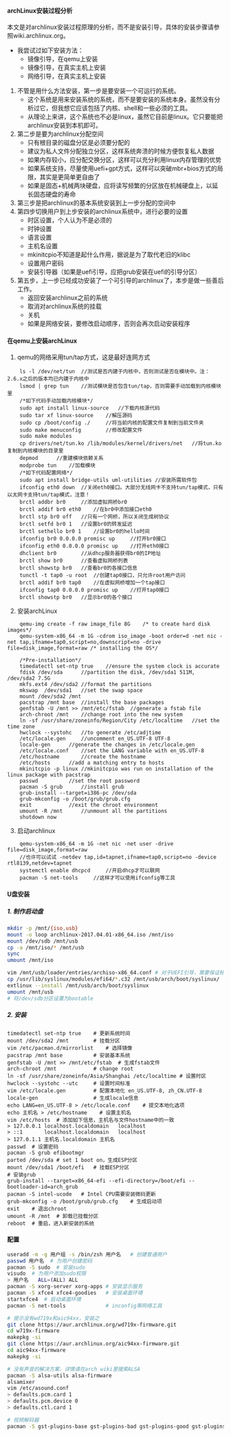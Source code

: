 #### archLinux安装过程分析

本文是对archlinux安装过程原理的分析，而不是安装引导，具体的安装步骤请参照wiki.archlinux.org。

- 我尝试过如下安装方法：
  - 镜像引导，在qemu上安装
  - 镜像引导，在真实主机上安装
  - 网络引导，在真实主机上安装

1. 不管是用什么方法安装，第一步是要安装一个可运行的系统。
   - 这个系统是用来安装系统的系统，而不是要安装的系统本身。虽然没有分析过它，但我想它应该包括了内核、shell和一些必须的工具。
   - 从理论上来讲，这个系统也不必是linux，虽然它目前是linux。它只要能把archlinux安装到本机即可。
2. 第二步是要为archlinux分配空间
   - 只有根目录的磁盘分区是必须要分配的
   - 建议为私人文件分配独立分区，这样系统奔溃的时候方便恢复私人数据
   - 如果内存较小，应分配交换分区，这样可以充分利用linux内存管理的优势
   - 如果系统支持，尽量使用uefi+gpt方式，这样可以突破mbr+bios方式的局限，其实是更简单更自由了
   - 如果是固态+机械两块硬盘，应将读写频繁的分区放在机械硬盘上，以延长固态硬盘的寿命
3. 第三步是把archlinux的基本系统安装到上一步分配的空间中
4. 第四步切换用户到上步安装的archlinux系统中，进行必要的设置
   - 时区设置，个人认为不是必须的
   - 时钟设置
   - 语言设置
   - 主机名设置
   - mkinitcpio不知道是起什么作用，据说是为了取代老旧的klibc
   - 设置用户密码
   - 安装引导器（如果是uefi引导，应把grub安装在uefi的引导分区）
5. 第五步，上一步已经成功安装了一个可引导的archlinux了，本步是做一些善后工作。
   - 返回安装archlinux之前的系统
   - 取消对archlinux系统的挂载
   - 关机
   - 如果是网络安装，要修改启动顺序，否则会再次启动安装程序



#### 在qemu上安装archLinux

1. qemu的网络采用tun/tap方式，这是最好连网方式
```
	ls -l /dev/net/tun	//测试是否内建于内核中，否则测试是否在模块中。注：2.6.x之后的版本均已内建于内核中
	lsmod | grep tun	//测试模块是否包含tun/tap，否则需要手动加载到内核模块里
	/*如下代码手动加载内核模块*/
	sudo apt install linux-source	//下载内核源代码
	sudo tar xf linux-source	//解压源码
	sudo cp /boot/config ./		//将当前内核的配置文件复制到当前文件夹
	sudo make menuconfig		//修改配置文件
	sudo make modules
	cp drivers/net/tun.ko /lib/modules/kernel/drivers/net	//将tun.ko复制到内核模块的目录里
	depmod		//重建模块依赖关系
	modprobe tun	//加载模块
	/*如下代码配置网络*/
	sudo apt install bridge-utils uml-utilities	//安装所需软件包
	ifconfig eth0 down	//关闭eth0接口。大部分无线网卡不支持tun/tap模式，只有以太网卡支持tun/tap模式，注意！
	brctl addbr br0		//添加虚拟网桥br0
	brctl addif br0 eth0	//在br0中添加接口eth0
	brctl stp br0 off	//只有一个网桥，所以关闭生成树协议
	brctl setfd br0 1	//设置br0的转发延迟
	brctl sethello br0 1	//设置br0的hello时间
	ifconfig br0 0.0.0.0 promisc up		//打开br0接口
	ifconfig eth0 0.0.0.0 promisc up	//打开eth0接口
	dhclient br0		//从dhcp服务器获得br0的IP地址
	brctl show br0		//查看虚拟网桥列表
	brctl showstp br0	//查看br0的各接口信息
	tunctl -t tap0 -u root 	//创建tap0接口，只允许root用户访问
	brctl addif br0 tap0	//在虚拟网桥增加一个tap接口
	ifconfig tap0 0.0.0.0 promisc up	//打开tap0接口
	brctl showstp br0	//显示br0的各个接口
```

2. 安装archLinux
```
	qemu-img create -f raw image_file 8G	/* to create hard disk images*/
	qemu-system-x86_64 -m 1G -cdrom iso_image -boot order=d -net nic -net tap,ifname=tap0,script=no,downscript=no -drive file=disk_image,format=raw	/* installing the OS*/
	
	/*Pre-installation*/
	timedatectl set-ntp true	//ensure the system clock is accurate
	fdisk /dev/sda		//partition the disk, /dev/sda1 511M, /dev/sda2 7.5G
	mkfs.ext4 /dev/sda2	//format the partitions
	mkswap	/dev/sda1	//set the swap space
	mount /dev/sda2 /mnt
	pacstrap /mnt base	//install the base packages
	genfstab -U /mnt >> /mnt/etc/fstab	//generate a fstab file
	arch-chroot /mnt	//change root into the new system
	ln -sf /usr/share/zoneinfo/Region/City /etc/localtime	//set the time zone
	hwclock	--systohc	//to generate /etc/adjtime
	/etc/locale.gen		//uncomment en_US.UTF-8 UTF-8
	locale-gen		//generate the changes in /etc/locale.gen
	/etc/locale.conf	//set the LANG variable with en_US.UTF-8
	/etc/hostname		//create the hostname
	/etc/hosts		//add a matching entry to hosts
	mkinitcpio -p linux	//mkinitcpio was run on installation of the linux package with pacstrap
	passwd			//set the root password
	pacman -S grub		//install grub
	grub-install --target=i386-pc /dev/sda
	grub-mkconfig -o /boot/grub/grub.cfg
	exit			//exit the chroot environment
	umount -R /mnt		//unmount all the partitions
	shutdown now
```

3. 启动archlinux
```
	qemu-system-x86_64 -m 1G -net nic -net user -drive file=disk_image,format=raw
	//也许可以试试 -netdev tap,id=tapnet,ifname=tap0,script=no -device rtl8139,netdev=tapnet
	systemctl enable dhcpcd		//开启dhcp才可以联网
	pacman -S net-tools		//这样才可以使用ifconfig等工具
```

#### U盘安装

##### 1. 制作启动盘

```bash
mkdir -p /mnt/{iso,usb}
mount -o loop archlinux-2017.04.01-x86_64.iso /mnt/iso
mount /dev/sdb /mnt/usb
cp -a /mnt/iso/* /mnt/usb
sync
umount /mnt/iso

vim /mnt/usb/loader/entries/archiso-x86_64.conf # 对于UEFI引导，需要保证标签名一致
cp /usr/lib/syslinux/modules/efi64/*.c32 /mnt/usb/arch/boot/syslinux/
extlinux --install /mnt/usb/arch/boot/syslinux
umount /mnt/usb
# 将/dev/sdb分区设置为bootable
```

##### 2. 安装

```shell
timedatectl set-ntp true	# 更新系统时间
mount /dev/sda2 /mnt		# 挂载分区
vim /etc/pacman.d/mirrorlist	# 选择镜像
pacstrap /mnt base			# 安装基本系统
genfstab -U /mnt >> /mnt/etc/fstab	# 生成fstab文件
arch-chroot /mnt			# change root
ln -sf /usr/share/zoneinfo/Asia/Shanghai /etc/localtime	# 设置时区
hwclock --systohc --utc		# 设置时间标准
vim /etc/locale.gen			# 配置本地化 en_US.UTF-8, zh_CN.UTF-8
locale-gen					# 生成locale信息
echo LANG=en_US.UTF-8 > /etc/locale.conf	# 提交本地化选项
echo 主机名 > /etc/hostname	# 设置主机名
vim /etc/hosts	# 添加如下信息，主机名与文件hostname中的一致
> 127.0.0.1	localhost.localdomain	localhost
> ::1		localhost.localdomain	localhost
> 127.0.1.1	主机名.localdomain	主机名
passwd	# 设置密码
pacman -S grub efibootmgr
parted /dev/sda # set 1 boot on，生成ESP分区
mount /dev/sda1 /boot/efi	# 挂载ESP分区
# 安装grub
grub-install --target=x86_64-efi --efi-directory=/boot/efi --bootloader-id=arch_grub
pacman -S intel-ucode	# Intel CPU需要安装微码更新
grub-mkconfig -o /boot/grub/grub.cfg	# 生成启动项
exit	# 退出chroot
umount -R /mnt	# 卸载已挂载分区
reboot 	# 重启，进入新安装的系统
```

#### 配置

```bash
useradd -m -g 用户组 -s /bin/zsh 用户名	# 创建普通用户
passwd 用户名	# 为用户创建密码
pacman -S sudo	# 安装sudo
visudo	# 为用户添加sudo权限
> 用户名   ALL=(ALL) ALL
pacman -S xorg-server xorg-apps	# 安装显示服务
pacman -S xfce4 xfce4-goodies	# 安装桌面环境
startxfce4	# 启动桌面环境
pacman -S net-tools				# inconfig等网络工具

# 提示没有wd719x和aic94xx，安装之
git clone https://aur.archlinux.org/wd719x-firmware.git
cd w719x-firmware
makepkg -si
git clone https://aur.archlinux.org/aic94xx-firmware.git
cd aic94xx-firmware
makepkg -si

# 没有声音的解决方案，详情请在arch wiki里搜索ALSA
pacman -S alsa-utils alsa-firmware
alsamixer
vim /etc/asound.conf
> defaults.pcm.card 1
> defaults.pcm.device 0
> defaults.ctl.card 1

# 视频解码器
pacman -S gst-plugins-base gst-plugins-bad gst-plugins-good gst-plugins-ugly gst-libav
```

